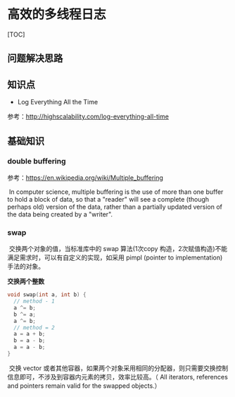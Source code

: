 # 高效的多线程日志

[TOC]

## 问题解决思路





## 知识点

* Log Everything All the Time

参考：http://highscalability.com/log-everything-all-time



## 基础知识

### double buffering

参考：https://en.wikipedia.org/wiki/Multiple_buffering

​      In computer science, multiple buffering is the use of more than one buffer to hold a block of data, so that a "reader" will see a complete (though perhaps old) version of the data, rather than a partially updated version of the data being created by a "writer".

### swap

​       交换两个对象的值，当标准库中的 swap 算法(1次copy 构造，2次赋值构造)不能满足需求时，可以有自定义的实现，如采用 pimpl (pointer to implementation) 手法的对象。

**交换两个整数**

```c++
void swap(int a, int b) {
  // method - 1
  a ^= b;
  b ^= a;
  a ^= b;
  // method = 2
  a = a + b;
  b = a - b;
  a = a - b;
}
```

​       交换 vector 或者其他容器，如果两个对象采用相同的分配器，则只需要交换控制信息即可，不涉及到容器内元素的拷贝，效率比较高。（ All iterators, references and pointers remain valid for the swapped objects.）











